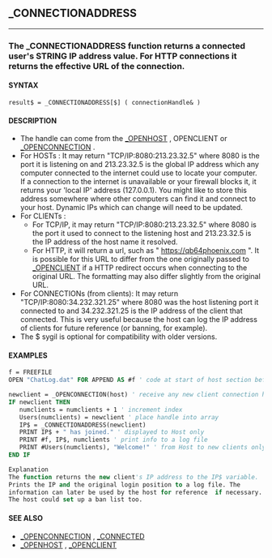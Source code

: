 ## _CONNECTIONADDRESS
---

### The _CONNECTIONADDRESS function returns a connected user's STRING IP address value. For HTTP connections it returns the effective URL of the connection.

#### SYNTAX

`result$ = _CONNECTIONADDRESS[$] ( connectionHandle& )`

#### DESCRIPTION
* The handle can come from the [_OPENHOST](./_OPENHOST.md) , OPENCLIENT or [_OPENCONNECTION](./_OPENCONNECTION.md) .
* For HOSTs : It may return "TCP/IP:8080:213.23.32.5" where 8080 is the port it is listening on and 213.23.32.5 is the global IP address which any computer connected to the internet could use to locate your computer. If a connection to the internet is unavailable or your firewall blocks it, it returns your 'local IP' address (127.0.0.1). You might like to store this address somewhere where other computers can find it and connect to your host. Dynamic IPs which can change will need to be updated.
* For CLIENTs :
	* For TCP/IP, it may return "TCP/IP:8080:213.23.32.5" where 8080 is the port it used to connect to the listening host and 213.23.32.5 is the IP address of the host name it resolved.
	* For HTTP, it will return a url, such as " https://qb64phoenix.com ". It is possible for this URL to differ from the one originally passed to [_OPENCLIENT](./_OPENCLIENT.md) if a HTTP redirect occurs when connecting to the original URL. The formatting may also differ slightly from the original URL.
* For CONNECTIONs (from clients): It may return "TCP/IP:8080:34.232.321.25" where 8080 was the host listening port it connected to and 34.232.321.25 is the IP address of the client that connected. This is very useful because the host can log the IP address of clients for future reference (or banning, for example).
* The $ sygil is optional for compatibility with older versions.


#### EXAMPLES
```vb
f = FREEFILE
OPEN "ChatLog.dat" FOR APPEND AS #f ' code at start of host section before DO loop.

newclient = _OPENCONNECTION(host) ' receive any new client connection handles
IF newclient THEN
   numclients = numclients + 1 ' increment index
   Users(numclients) = newclient ' place handle into array
   IP$ = _CONNECTIONADDRESS(newclient)
   PRINT IP$ + " has joined." ' displayed to Host only
   PRINT #f, IP$, numclients ' print info to a log file
   PRINT #Users(numclients), "Welcome!" ' from Host to new clients only
END IF
```
  
```vb
Explanation
The function returns the new client's IP address to the IP$ variable.
Prints the IP and the original login position to a log file. The
information can later be used by the host for reference  if necessary.
The host could set up a ban list too.
```
  


#### SEE ALSO
* [_OPENCONNECTION](./_OPENCONNECTION.md) , [_CONNECTED](./_CONNECTED.md)
* [_OPENHOST](./_OPENHOST.md) , [_OPENCLIENT](./_OPENCLIENT.md)
